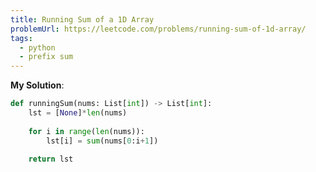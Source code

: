```yaml
---
title: Running Sum of a 1D Array
problemUrl: https://leetcode.com/problems/running-sum-of-1d-array/
tags:
  - python
  - prefix sum
---
```


**My Solution**:

```py
def runningSum(nums: List[int]) -> List[int]:
    lst = [None]*len(nums)
    
    for i in range(len(nums)):
        lst[i] = sum(nums[0:i+1])

    return lst
```
